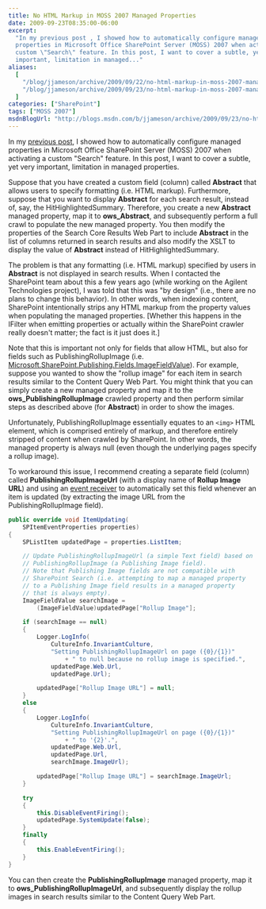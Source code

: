 ```yaml
---
title: No HTML Markup in MOSS 2007 Managed Properties
date: 2009-09-23T08:35:00-06:00
excerpt:
  "In my previous post , I showed how to automatically configure managed
  properties in Microsoft Office SharePoint Server (MOSS) 2007 when activating a
  custom \"Search\" feature. In this post, I want to cover a subtle, yet very
  important, limitation in managed..."
aliases:
  [
    "/blog/jjameson/archive/2009/09/22/no-html-markup-in-moss-2007-managed-properties.aspx",
    "/blog/jjameson/archive/2009/09/23/no-html-markup-in-moss-2007-managed-properties.aspx",
  ]
categories: ["SharePoint"]
tags: ["MOSS 2007"]
msdnBlogUrl: "http://blogs.msdn.com/b/jjameson/archive/2009/09/23/no-html-markup-in-moss-2007-managed-properties.aspx"
---
```


In my
[previous post](/blog/jjameson/2009/09/23/configuring-managed-properties-in-moss-2007),
I showed how to automatically configure managed properties in Microsoft Office
SharePoint Server (MOSS) 2007 when activating a custom "Search" feature. In this
post, I want to cover a subtle, yet very important, limitation in managed
properties.

Suppose that you have created a custom field (column) called **Abstract** that
allows users to specify formatting (i.e. HTML markup). Furthermore, suppose that
you want to display **Abstract** for each search result, instead of, say, the
HitHighlightedSummary. Therefore, you create a new **Abstract** managed
property, map it to **ows_Abstract**, and subsequently perform a full crawl to
populate the new managed property. You then modify the properties of the Search
Core Results Web Part to include **Abstract** in the list of columns returned in
search results and also modify the XSLT to display the value of **Abstract**
instead of HitHighlightedSummary.

The problem is that any formatting (i.e. HTML markup) specified by users in
**Abstract** is not displayed in search results. When I contacted the SharePoint
team about this a few years ago (while working on the Agilent Technologies
project), I was told that this was "by design" (i.e., there are no plans to
change this behavior). In other words, when indexing content, SharePoint
intentionally strips any HTML markup from the property values when populating
the managed properties. [Whether this happens in the IFilter when emitting
properties or actually within the SharePoint crawler really doesn't matter; the
fact is it just does it.]

Note that this is important not only for fields that allow HTML, but also for
fields such as PublishingRollupImage (i.e.
[Microsoft.SharePoint.Publishing.Fields.ImageFieldValue](http://msdn.microsoft.com/en-us/library/microsoft.sharepoint.publishing.fields.imagefieldvalue.aspx)).
For example, suppose you wanted to show the "rollup image" for each item in
search results similar to the Content Query Web Part. You might think that you
can simply create a new managed property and map it to the
**ows_PublishingRollupImage** crawled property and then perform similar steps as
described above (for **Abstract**) in order to show the images.

Unfortunately, PublishingRollupImage essentially equates to an `<img>` HTML
element, which is comprised entirely of markup, and therefore entirely stripped
of content when crawled by SharePoint. In other words, the managed property is
always null (even though the underlying pages specify a rollup image).

To workaround this issue, I recommend creating a separate field (column) called
**PublishingRollupImageUrl** (with a display name of **Rollup Image URL**) and
using an
[event receiver](http://msdn.microsoft.com/en-us/library/microsoft.sharepoint.spitemeventreceiver.aspx)
to automatically set this field whenever an item is updated (by extracting the
image URL from the PublishingRollupImage field).

```C#
public override void ItemUpdating(
    SPItemEventProperties properties)
{
    SPListItem updatedPage = properties.ListItem;

    // Update PublishingRollupImageUrl (a simple Text field) based on
    // PublishingRollupImage (a Publishing Image field).
    // Note that Publishing Image fields are not compatible with
    // SharePoint Search (i.e. attempting to map a managed property
    // to a Publishing Image field results in a managed property
    // that is always empty).
    ImageFieldValue searchImage =
        (ImageFieldValue)updatedPage["Rollup Image"];

    if (searchImage == null)
    {
        Logger.LogInfo(
            CultureInfo.InvariantCulture,
            "Setting PublishingRollupImageUrl on page ({0}/{1})"
                + " to null because no rollup image is specified.",
            updatedPage.Web.Url,
            updatedPage.Url);

        updatedPage["Rollup Image URL"] = null;
    }
    else
    {
        Logger.LogInfo(
            CultureInfo.InvariantCulture,
            "Setting PublishingRollupImageUrl on page ({0}/{1})"
                + " to '{2}'.",
            updatedPage.Web.Url,
            updatedPage.Url,
            searchImage.ImageUrl);

        updatedPage["Rollup Image URL"] = searchImage.ImageUrl;
    }

    try
    {
        this.DisableEventFiring();
        updatedPage.SystemUpdate(false);
    }
    finally
    {
        this.EnableEventFiring();
    }
}
```

You can then create the **PublishingRollupImage** managed property, map it to
**ows_PublishingRollupImageUrl**, and subsequently display the rollup images in
search results similar to the Content Query Web Part.
